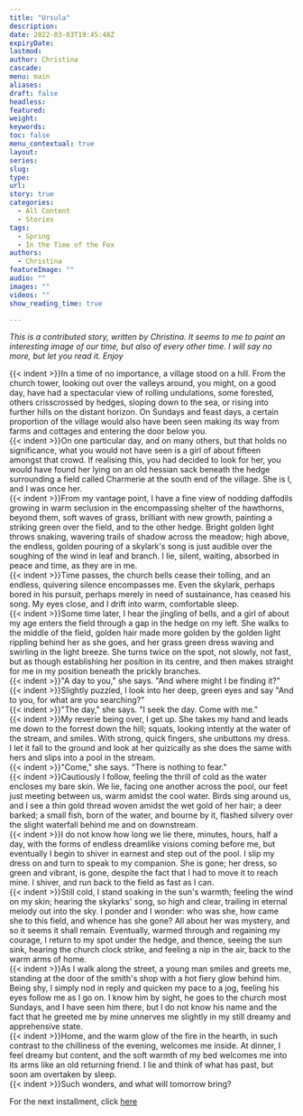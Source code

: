 ```yaml
---
title: "Ursula"
description: 
date: 2022-03-03T19:45:48Z
expiryDate:
lastmod: 
author: Christina
cascade:
menu: main
aliases:
draft: false
headless:
featured:
weight:
keywords:
toc: false
menu_contextual: true
layout:
series:
slug:
type:
url:
story: true
categories:
  - All Content
  - Stories
tags:
  - Spring
  - In the Time of the Fox
authors:
  - Christina
featureImage: ""
audio: ""
images: ""
videos: ""
show_reading_time: true

---
```


*This is a contributed story, written by Christina. It seems to me to paint an interesting image of our time, but also of every other time. I will say no more, but let you read it. Enjoy*

{{< indent >}}In a time of no importance, a village stood on a hill. From the church tower, looking out over the valleys around, you might, on a good day, have had a spectacular view of rolling undulations, some forested, others crisscrossed by hedges, sloping down to the sea, or rising into further hills on the distant horizon. On Sundays and feast days, a certain proportion of the village would also have been seen making its way from farms and cottages and entering the door below you.  
{{< indent >}}On one particular day, and on many others, but that holds no significance, what you would not have seen is a girl of about fifteen amongst that crowd. If realising this, you had decided to look for her, you would have found her lying on an old hessian sack beneath the hedge surrounding a field called Charmerie at the south end of the village. She is I, and I was once her.  
{{< indent >}}From my vantage point, I have a fine view of nodding daffodils growing in warm seclusion in the encompassing shelter of the hawthorns, beyond them, soft waves of grass, brilliant with new growth, painting a striking green over the field, and to the other hedge. Bright golden light throws snaking, wavering trails of shadow across the meadow; high above, the endless, golden pouring of a skylark's song is just audible over the soughing of the wind in leaf and branch. I lie, silent, waiting, absorbed in peace and time, as they are in me.  
{{< indent >}}Time passes, the church bells cease their tolling, and an endless, quivering silence encompasses me. Even the skylark, perhaps bored in his pursuit, perhaps merely in need of sustainance, has ceased his song. My eyes close, and I drift into warm, comfortable sleep.  
{{< indent >}}Some time later, I hear the jingling of bells, and a girl of about my age enters the field through a gap in the hedge on my left. She walks to the middle of the field, golden hair made more golden by the golden light rippling behind her as she goes, and her grass green dress waving and swirling in the light breeze. She turns twice on the spot, not slowly, not fast, but as though establishing her position in its centre, and then makes straight for me in my position beneath the prickly branches.  
{{< indent >}}"A day to you," she says. "And where might I be finding it?"  
{{< indent >}}Slightly puzzled, I look into her deep, green eyes and say "And to you, for what are you searching?"  
{{< indent >}}"The day," she says. "I seek the day. Come with me."  
{{< indent >}}My reverie being over, I get up. She takes my hand and leads me down to the forrest down the hill; squats, looking intently at the water of the stream, and smiles. With strong, quick fingers, she unbuttons my dress. I let it fall to the ground and look at her quizically as she does the same with hers and slips into a pool in the stream.  
{{< indent >}}"Come," she says. "There is nothing to fear."  
{{< indent >}}Cautiously I follow, feeling the thrill of cold as the water encloses my bare skin. We lie, facing one another across the pool, our feet just meeting between us, warm amidst the cool water. Birds sing around us, and I see a thin gold thread woven amidst the wet gold of her hair; a deer barked; a small fish, born of the water, and bourne by it, flashed silvery over the slight waterfall behind me and on downstream.  
{{< indent >}}I do not know how long we lie there, minutes, hours, half a day, with the forms of endless dreamlike visions coming before me, but eventually I begin to shiver in earnest and step out of the pool. I slip my dress on and turn to speak to my companion. She is gone; her dress, so green and vibrant, is gone, despite the fact that I had to move it to reach mine. I shiver, and run back to the field as fast as I can.  
{{< indent >}}Still cold, I stand soaking in the sun's warmth; feeling the wind on my skin; hearing the skylarks' song, so high and clear, trailing in eternal melody out into the sky. I ponder and I wonder: who was she, how came she to this field, and whence has she gone? All about her was mystery, and so it seems it shall remain. Eventually, warmed through and regaining my courage, I return to my spot under the hedge, and thence, seeing the sun sink, hearing the church clock strike, and feeling a nip in the air, back to the warm arms of home.  
{{< indent >}}As I walk along the street, a young man smiles and greets me, standing at the door of the smith's shop with a hot fiery glow behind him. Being shy, I simply nod in reply and quicken my pace to a jog, feeling his eyes follow me as I go on. I know him by sight, he goes to the church most Sundays, and I have seen him there, but I do not know his name and the fact that he greeted me by mine unnerves me slightly in my still dreamy and apprehensive state.  
{{< indent >}}Home, and the warm glow of the fire in the hearth, in such contrast to the chilliness of the evening, welcomes me inside. At dinner, I feel dreamy but content, and the soft warmth of my bed welcomes me into its arms like an old returning friend. I lie and think of what has past, but soon am overtaken by sleep.  
{{< indent >}}Such wonders, and what will tomorrow bring?

For the next installment, click [here](/content/stories/2022/George.md)
